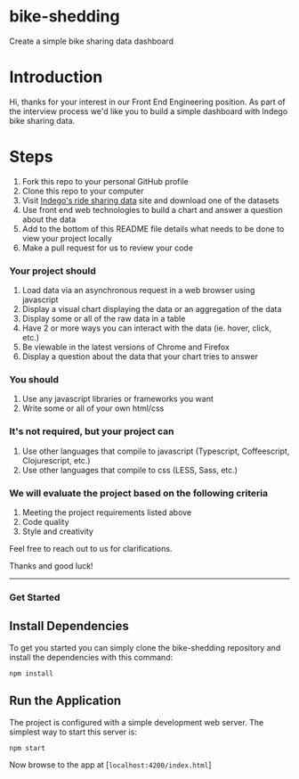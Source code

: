 # bike-shedding
Create a simple bike sharing data dashboard

# Introduction
Hi, thanks for your interest in our Front End Engineering position. As part of the interview process we'd like you to build a simple dashboard with Indego bike sharing data.

# Steps
1. Fork this repo to your personal GitHub profile
2. Clone this repo to your computer
3. Visit [Indego's ride sharing data](https://www.rideindego.com/about/data/) site and download one of the datasets
4. Use front end web technologies to build a chart and answer a question about the data
5. Add to the bottom of this README file details what needs to be done to view your project locally
6. Make a pull request for us to review your code

### Your project should
1. Load data via an asynchronous request in a web browser using javascript
2. Display a visual chart displaying the data or an aggregation of the data
3. Display some or all of the raw data in a table
4. Have 2 or more ways you can interact with the data (ie. hover, click, etc.)
5. Be viewable in the latest versions of Chrome and Firefox
6. Display a question about the data that your chart tries to answer

### You should
1. Use any javascript libraries or frameworks you want
2. Write some or all of your own html/css

### It's not required, but your project can
1. Use other languages that compile to javascript (Typescript, Coffeescript, Clojurescript, etc.)
2. Use other languages that compile to css (LESS, Sass, etc.)

### We will evaluate the project based on the following criteria
1. Meeting the project requirements listed above
2. Code quality
3. Style and creativity

Feel free to reach out to us for clarifications. 

Thanks and good luck!

_________________________________________________________________________________________________________

### Get Started

## Install Dependencies

To get you started you can simply clone the bike-shedding repository and install the dependencies with this command:


```
npm install
```

## Run the Application

The project is configured with a simple development web server. The simplest way to start this server is:

```
npm start
``````

Now browse to the app at [`localhost:4200/index.html`]



